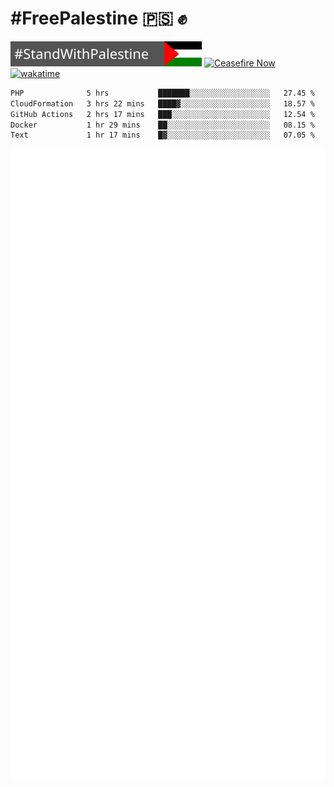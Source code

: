 # #FreePalestine 🇵🇸 ✊

[![github](https://raw.githubusercontent.com/saedyousef/StandWithPalestine/main/badges/flat/StandWithPalestine.svg)](https://github.com/saedyousef/StandWithPalestine)
[![Ceasefire Now](https://badge.techforpalestine.org/default)](https://techforpalestine.org/learn-more)
[![wakatime](https://wakatime.com/badge/user/03bf07e2-4c78-4826-8603-8922f0241061.svg)](https://wakatime.com/@03bf07e2-4c78-4826-8603-8922f0241061)
<!-- [![committers.top badge](https://user-badge.committers.top/jordan_private/saedyousef.svg)](https://user-badge.committers.top/jordan_private/saedyousef) -->

<!-- ![Profile Views](https://visitor-badge.glitch.me/badge?page_id=saedyousef.saedyousef&left_color=grey&right_color=blue&left_text=👀+Profile+Views) -->



<!-- <img src="https://github-readme-stats.vercel.app/api?username=saedyousef&show_icons=true&count_private=true" width="100%" /> --> 

<!--START_SECTION:waka-->

```txt
PHP              5 hrs           ███████░░░░░░░░░░░░░░░░░░   27.45 %
CloudFormation   3 hrs 22 mins   ████▓░░░░░░░░░░░░░░░░░░░░   18.57 %
GitHub Actions   2 hrs 17 mins   ███░░░░░░░░░░░░░░░░░░░░░░   12.54 %
Docker           1 hr 29 mins    ██░░░░░░░░░░░░░░░░░░░░░░░   08.15 %
Text             1 hr 17 mins    █▓░░░░░░░░░░░░░░░░░░░░░░░   07.05 %
```

<!--END_SECTION:waka-->
    
<!-- ![github contribution grid snake animation](https://raw.githubusercontent.com/saedyousef/saedyousef/output/github-contribution-grid-snake.svg) -->


![Metrics](./github-metrics.svg)
